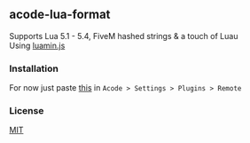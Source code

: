 ## acode-lua-format

Supports Lua 5.1 - 5.4, FiveM hashed strings & a touch of Luau\
Using [luamin.js](https://github.com/Herrtt/luamin.js)

### Installation

For now just paste [this](https://raw.githubusercontent.com/Sohil876/acode-plugin-lua-format/main/) in `Acode > Settings > Plugins > Remote`

### License

[MIT](https://choosealicense.com/licenses/mit/)
